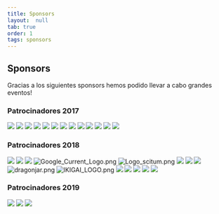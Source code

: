 ```yaml
---
title: Sponsors
layout:  null
tab: true
order: 1
tags: sponsors
---
```


## Sponsors

Gracias a los siguientes sponsors hemos podido llevar a cabo grandes eventos!

### Patrocinadores 2017

![](Logo_websec.jpg) ![](1024px-TheHomeDepot.svg.png)
![](Fortinet_Logo_300ppi.png) ![](Ohka_logo.png)
![](Purplesecurity_logo.png) ![](Protektnet.png)
![](01_-_Tropicode_-_Logo_-_Color_-_Horizontal.png)
![](Techgarage_logo.png) ![](Pricetravel.jpg) ![](Optimiti.png)
![](Cyberopsec_logo.jpg) ![](Papajohns_logo.png) ![](Bugcon_logo.png)

### Patrocinadores 2018

![](Logo_websec.jpg) ![](1024px-TheHomeDepot.svg.png)
![](Fortinet_Logo_300ppi.png)
![Google_Current_Logo.png](Google_Current_Logo.png
"Google_Current_Logo.png") ![Logo_scitum.png](Logo_scitum.png
"Logo_scitum.png") ![](Ohka_logo.png) ![](Purplesecurity_logo.png)
![](Protektnet.png) ![dragonjar.png](dragonjar.png "dragonjar.png")
![IKIGAI_LOGO.png](IKIGAI_LOGO.png "IKIGAI_LOGO.png")
![](Hackersclothing_logo_400x400.jpg) ![](Techgarage_logo.png)
![](TK_logo.png) ![](Pricetravel.jpg) ![](Papajohns_logo.png)

### Patrocinadores 2019

![](Logo_websec.jpg) ![](Purplesecurity_logo.png)
![](Hackersclothing_logo_400x400.jpg)
